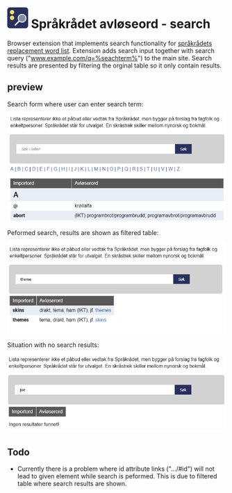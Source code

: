 
# ![logo](src/icons/icon-48.png) Språkrådet avløseord - search

Browser extension that implements search functionality for [språkrådets replacement word list](https://www.sprakradet.no/sprakhjelp/Skriverad/Avloeysarord/). Extension adds search input together with search query ("www.example.com/q=%seachterm%") to the main site. Search results are presented by filtering the orginal table so it only contain results.

## preview

Search form where user can enter search term:

![screenshot-search-form](assets/screenshot-search-form.png)

Peformed search, results are shown as filtered table:

![screenshot-search](assets/screenshot-search.png)

Situation with no search results:

![screenshot-no-results](assets/screenshot-no-results.png)

## Todo
- Currently there is a problem where id attribute links (".../#id") will not lead to given element while search is peformed. This is due to filtered table where search results are shown. 



